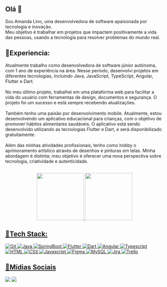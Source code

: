 ##  Olá :wave:

Sou Amanda Lino, uma desenvolvedora de software apaixonada por tecnologia e inovação.
<br>
Meu objetivo é trabalhar em projetos que impactem positivamente a vida das pessoas, usando a tecnologia para resolver problemas do mundo real.

## 🔹Experiencia:
Atualmente trabalho como desenvolvedora de software júnior autônoma, com 1 ano de experiência na área. Nesse período, desenvolvi projetos em diferentes tecnologias, incluindo Java, JavaScript, TypeScript, Angular, Flutter e Dart.
<br><br>
No meu último projeto, trabalhei em uma plataforma web para facilitar a vida do usuário com ferramentas de design, documentos e segurança. O projeto foi um sucesso e está sempre recebendo atualizações.
<br><br>
Também tenho uma paixão por desenvolvimento mobile. Atualmente, estou desenvolvendo um aplicativo educacional para crianças, com o objetivo de promover hábitos alimentares saudáveis. O aplicativo está sendo desenvolvido utilizando as tecnologias Flutter e Dart, e será disponibilizado gratuitamente.
<br><br>
Além das minhas atividades profissionais, tenho como hobby o aprimoramento artístico através de desenhos e pinturas em telas. Minha abordagem é distinta; meu objetivo é oferecer uma nova perspectiva sobre tecnologia, criatividade e autenticidade.

##

<div align="center">
  <a href="https://github.com/Amandapvln">
  <img height="150em" src="https://github-readme-stats.vercel.app/api?username=Amandapvln&show_icons=true&theme=dracula&include_all_commits=true&count_private=true"/>
  <img height="150em" src="https://github-readme-stats.vercel.app/api/top-langs/?username=Amandapvln&layout=compact&langs_count=7&theme=dracula"/>
</div>
   
## 🔹Tech Stack:

<div>   
   <img alt="Git" src="https://img.shields.io/badge/git-%23F05033.svg?style=for-the-badge&logo=git&logoColor=white" />
   <img alt="Java" src="https://img.shields.io/badge/java-%23ED8B00.svg?style=for-the-badge&logo=openjdk&logoColor=white">
   <img alt="SpringBoot" src="https://img.shields.io/badge/spring-%236DB33F.svg?style=for-the-badge&logo=spring&logoColor=white" />        
   <img alt="Flutter" src="https://img.shields.io/badge/Flutter-%2302569B.svg?style=for-the-badge&logo=Flutter&logoColor=white" />   
   <img alt="Dart" src="https://img.shields.io/badge/dart-%230175C2.svg?style=for-the-badge&logo=dart&logoColor=white" />
   <img alt="Angular" src="https://img.shields.io/badge/angular-%23DD0031.svg?style=for-the-badge&logo=angular&logoColor=white" />
   <img alt="Typescript" src="https://img.shields.io/badge/typescript-%23007ACC.svg?style=for-the-badge&logo=typescript&logoColor=white" /> 
   <img alt="HTML" src="https://img.shields.io/badge/html5-%23E34F26.svg?style=for-the-badge&logo=html5&logoColor=white">
   <img alt="CSS" src="https://img.shields.io/badge/css3-%231572B6.svg?style=for-the-badge&logo=css3&logoColor=white">    
   <img alt="Javascript" src="https://img.shields.io/badge/javascript-%23323330.svg?style=for-the-badge&logo=javascript&logoColor=%23F7DF1E">
   <img alt="Figma" src="https://img.shields.io/badge/figma-%23F24E1E.svg?style=for-the-badge&logo=figma&logoColor=white" />
   <img alt="MySQL" src="https://img.shields.io/badge/mysql-%2300f.svg?style=for-the-badge&logo=mysql&logoColor=white" />
   <img alt="Jira" src="https://img.shields.io/badge/jira-%230A0FFF.svg?style=for-the-badge&logo=jira&logoColor=white" />
   <img alt="Trello"  src="https://img.shields.io/badge/Trello-%23026AA7.svg?style=for-the-badge&logo=Trello&logoColor=white" />        
 </div>

## 🔹Mídias Sociais
  <a href = "mailto:amanda-lol@hotmail.com"><img src="https://img.shields.io/badge/Microsoft_Outlook-0078D4?style=for-the-badge&logo=microsoft-outlook&logoColor=white"></a>
  <a href="https://www.linkedin.com/in/amanda-paiva-lino-1bbb0189/" target="_blank"><img src="https://img.shields.io/badge/LinkedIn-0077B5?style=for-the-badge&logo=linkedin&logoColor=white" target="_blank"></a>

